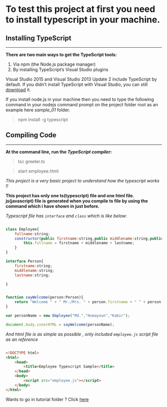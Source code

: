 # To test this project at first you need to install typescript in your machine.

## Installing TypeScript
----------------------------------

**There are two main ways to get the TypeScript tools:**

1. Via npm (the Node.js package manager)
2. By installing TypeScript’s Visual Studio plugins

Visual Studio 2015 and Visual Studio 2013 Update 2 include TypeScript by default. 
If you didn’t install TypeScript with Visual Studio, you can still [download](https://www.typescriptlang.org/#download-links) it.

If you install node.js in your machine then you need to type the following command in your nodejs command prompt on the project folder root as an example here *sample_01* folder. 

> npm install -g typescript

## Compiling Code
--------------------------

**At the command line, run the _TypeScript compiler_:**

> tsc greeter.ts

> start employee.html

*This project is a very basic project to understand how the typescript works !!*

**This project has only one ts(typescript) file and one html file. 
js(javascript) file is generated when you compile ts file by using the command which i have shown in just before.**

*Typescript file has `interface` and `class` which is like below:*

```javascript 

class Employee{
    fullname:string;
    constructor(public firstname:string,public middlename:string,public lastname:string){
        this.fullname = firstname + middlename + lastname;
    }
}

interface Person{
    firstname:string;
    middlename:string;
    lastname:string;

}


function sayWelcome(person:Person){
    return "Welcome " + " Mr./Mrs. " + person.firstname + " " + person.middlename + " " + person.lastname;
}

var personName = new Employee("Md.","Humayoun","Kabir");

document.body.innerHTML = sayWelcome(personName);

```

*And html file is as simple as possible , only included `employee.js` script file as an reference*

```html

<!DOCTYPE html>
<html>
    <head>
        <title>Employee Typescript Sample</title>
    </head>
    <body>
        <script src="employee.js"></script>
    </body>
</html>

```
Wants to go in tutorial folder ? Click [here](/tutorial)
